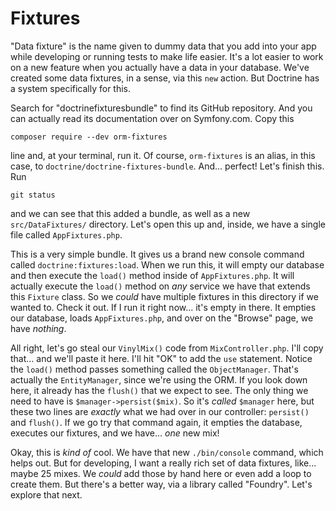 # Fixtures

"Data fixture" is the name given to dummy data that you add into your app while developing or running tests to make life easier. It's a lot easier to work on a new feature when you actually have a data in your database. We've created some data fixtures, in a sense, via this `new` action. But Doctrine has a system specifically for this.

Search for "doctrinefixturesbundle" to find its GitHub repository. And you can actually read its documentation over on Symfony.com. Copy this

```terminal
composer require --dev orm-fixtures
```

line and, at your terminal, run it. Of course, `orm-fixtures` is an alias, in this case, to `doctrine/doctrine-fixtures-bundle`. And... perfect! Let's finish this. Run

```terminal
git status
```

and we can see that this added a bundle, as well as a new `src/DataFixtures/` directory. Let's open this up and, inside, we have a single file called `AppFixtures.php`.

This is a very simple bundle. It gives us a brand new console command called `doctrine:fixtures:load`. When we run this, it will empty our database and then execute the `load()` method inside of `AppFixtures.php`. It will actually execute the `load()` method on *any* service we have that extends this `Fixture` class. So we *could* have multiple fixtures in this directory if we wanted to. Check it out. If I run it right now... it's empty in there. It empties our database, loads `AppFixtures.php`, and over
on the "Browse" page, we have *nothing*.

All right, let's go steal our `VinylMix()` code from `MixController.php`. I'll copy that... and we'll paste it here. I'll hit "OK" to add the `use` statement. Notice the `load()` method passes something called the `ObjectManager`. That's actually the `EntityManager`, since we're using the ORM. If you look down here, it already has the `flush()` that we expect to see. The only thing we need to have is `$manager->persist($mix)`. So it's *called* `$manager` here, but these two lines are *exactly* what we had over in our controller: `persist()` and `flush()`. If we go try that command again, it empties the database, executes our fixtures, and we have... *one* new mix!

Okay, this is *kind of* cool. We have that new `./bin/console` command, which helps out. But for developing, I want a really rich set of data fixtures, like... maybe 25 mixes. We *could* add those by hand here or even add a loop to create them. But there's a better way, via a library called "Foundry". Let's explore that next.
